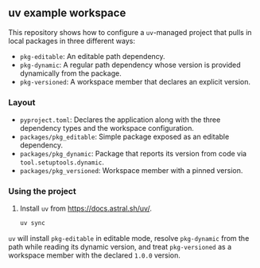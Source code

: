 ## uv example workspace

This repository shows how to configure a `uv`-managed project that pulls in local packages in three different ways:

- `pkg-editable`: An editable path dependency.
- `pkg-dynamic`: A regular path dependency whose version is provided dynamically from the package.
- `pkg-versioned`: A workspace member that declares an explicit version.

### Layout

- `pyproject.toml`: Declares the application along with the three dependency types and the workspace configuration.
- `packages/pkg_editable`: Simple package exposed as an editable dependency.
- `packages/pkg_dynamic`: Package that reports its version from code via `tool.setuptools.dynamic`.
- `packages/pkg_versioned`: Workspace member with a pinned version.

### Using the project

1. Install `uv` from https://docs.astral.sh/uv/.
   ```bash
   uv sync
   ```

`uv` will install `pkg-editable` in editable mode, resolve `pkg-dynamic` from the path while reading its dynamic version, and treat `pkg-versioned` as a workspace member with the declared `1.0.0` version.
